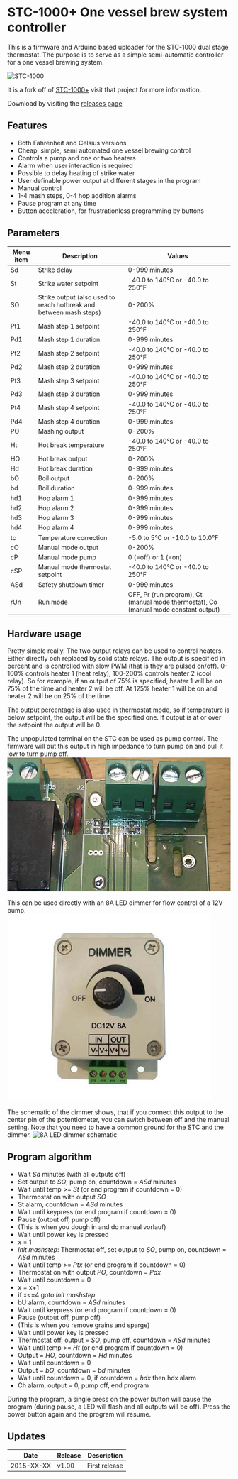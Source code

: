 STC\-1000+ One vessel brew system controller
============================================

This is a firmware and Arduino based uploader for the STC-1000 dual stage thermostat. The purpose is to serve as a simple semi-automatic controller for a one vessel brewing system.

![STC-1000](http://img.diytrade.com/cdimg/1066822/11467124/0/1261107339/temperature_controllers_STC-1000.jpg)

It is a fork off of [STC\-1000+](https://github.com/matsstaff/stc1000p/) visit that project for more information.

Download by visiting the [releases page](https://github.com/matsstaff/stc1000p-ovbsc/releases)

Features
--------

* Both Fahrenheit and Celsius versions
* Cheap, simple, semi automated one vessel brewing control
* Controls a pump and one or two heaters
* Alarm when user interaction is required
* Possible to delay heating of strike water
* User definable power output at different stages in the program
* Manual control
* 1-4 mash steps, 0-4 hop addition alarms
* Pause program at any time
* Button acceleration, for frustrationless programming by buttons

Parameters
----------

|Menu item|Description|Values|
|--------|-------|-------|
|Sd|Strike delay|0-999 minutes|
|St|Strike water setpoint|-40.0 to 140°C or -40.0 to 250°F|
|SO|Strike output (also used to reach hotbreak and between mash steps)|0-200%|
|Pt1|Mash step 1 setpoint|-40.0 to 140°C or -40.0 to 250°F|
|Pd1|Mash step 1 duration|0-999 minutes|
|Pt2|Mash step 2 setpoint|-40.0 to 140°C or -40.0 to 250°F|
|Pd2|Mash step 2 duration|0-999 minutes|
|Pt3|Mash step 3 setpoint|-40.0 to 140°C or -40.0 to 250°F|
|Pd3|Mash step 3 duration|0-999 minutes|
|Pt4|Mash step 4 setpoint|-40.0 to 140°C or -40.0 to 250°F|
|Pd4|Mash step 4 duration|0-999 minutes|
|PO|Mashing output|0-200%|
|Ht|Hot break temperature|-40.0 to 140°C or -40.0 to 250°F|
|HO|Hot break output|0-200%|
|Hd|Hot break duration|0-999 minutes|
|bO|Boil output|0-200%|
|bd|Boil duration|0-999 minutes|
|hd1|Hop alarm 1|0-999 minutes|
|hd2|Hop alarm 2|0-999 minutes|
|hd3|Hop alarm 3|0-999 minutes|
|hd4|Hop alarm 4|0-999 minutes|
|tc|Temperature correction|-5.0 to 5°C or -10.0 to 10.0°F|
|cO|Manual mode output|0-200%|
|cP|Manual mode pump|0 (=off) or 1 (=on)|
|cSP|Manual mode thermostat setpoint|-40.0 to 140°C or -40.0 to 250°F|
|ASd|Safety shutdown timer|0-999 minutes|
|rUn|Run mode|OFF, Pr (run program), Ct (manual mode thermostat), Co (manual mode constant output)|

Hardware usage
--------------

Pretty simple really. The two output relays can be used to control heaters. Either directly och replaced by solid state relays.
The output is specified in percent and is controlled with slow PWM (that is they are pulsed on/off). 0-100% controls heater 1 (heat relay), 100-200% controls heater 2 (cool relay). 
So for example, if an output of 75% is specified, heater 1 will be on 75% of the time and heater 2 will be off. At 125% heater 1 will be on and heater 2 will be on 25% of the time.

The output percentage is also used in thermostat mode, so if temperature is below setpoint, the output will be the specified one. If output is at or over the setpoint the output will be 0.

The unpopulated terminal on the STC can be used as pump control. The firmware will put this output in high impedance to turn pump on and pull it low to turn pump off.
![Pump output](img/probeterm.jpg)<br>

This can be used directly with an 8A LED dimmer for flow control of a 12V pump.
![8A LED dimmer](img/dimmer.jpg)<br>

The schematic of the dimmer shows, that if you connect this output to the center pin of the potentiometer, you can switch between off and the manual setting.
Note that you need to have a common ground for the STC and the dimmer.
![8A LED dimmer schematic](https://www.circuitlab.com/circuit/c8m48y/screenshot/1024x768/)<br>


Program algorithm
-----------------

* Wait *Sd* minutes (with all outputs off)
* Set output to *SO*, pump on, countdown = *ASd* minutes
* Wait until temp >= *St* (or end program if countdown = 0)
* Thermostat on with output *SO*
* St alarm, countdown = *ASd* minutes
* Wait until keypress (or end program if countdown = 0)
* Pause (output off, pump off)
* (This is when you dough in and do manual vorlauf)
* Wait until power key is pressed
* *x* = 1
* *Init mashstep*: Thermostat off, set output to *SO*, pump on, countdown = *ASd* minutes
* Wait until temp >= *Ptx* (or end program if countdown = 0)
* Thermostat on with output *PO*, countdown = *Pdx*
* Wait until countdown = 0
* x = x+1
* if x<=4 goto *Init mashstep* 
* bU alarm, countdown = *ASd* minutes
* Wait until keypress (or end program if countdown = 0)
* Pause (output off, pump off)
* (This is when you remove grains and sparge)
* Wait until power key is pressed
* Thermostat off, output = *SO*, pump off, countdown = *ASd* minutes
* Wait until temp >= *Ht* (or end program if countdown = 0)
* Output = *HO*, countdown = *Hd* minutes
* Wait until countdown = 0
* Output = *bO*, countdown = *bd* minutes
* Wait until countdown = 0, if countdown = *hdx* then hdx alarm
* Ch alarm, output = 0, pump off, end program

During the program, a single press on the power button will pause the program (during pause, a LED will flash and all outputs will be off). Press the power button again and the program will resume.

Updates
-------

|Date|Release|Description|
|----|-------|-----------|
|2015-XX-XX|v1.00|First release|


